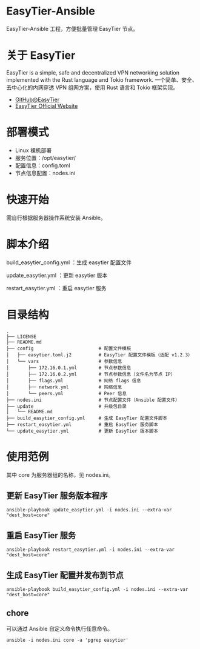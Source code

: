 # EasyTier-Ansible
EasyTier-Ansible 工程，方便批量管理 EasyTier 节点。

# 关于 EasyTier

EasyTier is a simple, safe and decentralized VPN networking solution implemented with the Rust language and Tokio framework.
一个简单、安全、去中心化的内网穿透 VPN 组网方案，使用 Rust 语言和 Tokio 框架实现。


- [GitHub@EasyTier](https://github.com/EasyTier/EasyTier)
- [EasyTier Official Website](https://www.easytier.top/)

# 部署模式

- Linux 裸机部署
- 服务位置：/opt/easytier/
- 配置信息：config.toml
- 节点信息配置：nodes.ini

# 快速开始

需自行根据服务器操作系统安装 Ansible。

# 脚本介绍

build_easytier_config.yml ：生成 easytier 配置文件

update_easytier.yml       ：更新 easytier 版本

restart_easytier.yml      ：重启 easytier 服务

# 目录结构

```
.
├── LICENSE
├── README.md
├── config                        # 配置文件模板
│   ├── easytier.toml.j2          # EasyTier 配置文件模板（适配 v1.2.3）
│   └── vars                      # 参数信息
│       ├── 172.16.0.1.yml        # 节点参数信息
│       ├── 172.16.0.2.yml        # 节点参数信息（文件名为节点 IP）
│       ├── flags.yml             # 网络 flags 信息
│       ├── network.yml           # 网络信息
│       └── peers.yml             # Peer 信息
├── nodes.ini                     # 节点配置文件（Ansible 配置文件）
├── update                        # 升级包目录
│   └── README.md
├── build_easytier_config.yml     # 生成 EasyTier 配置文件脚本
├── restart_easytier.yml          # 重启 EasyTier 服务脚本
└── update_easytier.yml           # 更新 EasyTier 版本脚本
```


# 使用范例

其中 core 为服务器组的名称，见 nodes.ini。

## 更新 EasyTier 服务版本程序
```
ansible-playbook update_easytier.yml -i nodes.ini --extra-var "dest_host=core"

```
## 重启 EasyTier 服务
```
ansible-playbook restart_easytier.yml -i nodes.ini --extra-var "dest_host=core"
```

## 生成 EasyTier 配置并发布到节点
```
ansible-playbook build_easytier_config.yml -i nodes.ini --extra-var "dest_host=core"
```

## chore

可以通过 Ansible 自定义命令执行任意命令。
```
ansible -i nodes.ini core -a 'pgrep easytier'
```
